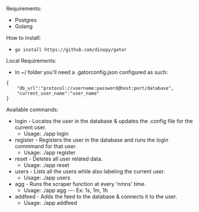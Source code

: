 Requirements:
- Postgres
- Golang

How to install:
- `go install https://github.com/dinopy/gator`

Local Requirements:
- In ~/ folder you'll need a .gatorconfig.json configured as such:

```
{
    "db_url":"protocol://username:password@host:port/database",
    "current_user_name":"user_name"
}
```

Available commands:
- login - Locates the user in the database & updates the .config file for the current user.
    - Usage: ./app login <name>
- register - Registers the user in the database and runs the login commmand for that user.
    - Usage: ./app register <name>
- reset - Deletes all user related data.
    - Usage: ./app reset
- users - Lists all the users while also labeling the current user.
    - Usage: ./app users
- agg - Runs the scraper function at every 'nmns' time.
    - Usage: ./app agg <time>  --- Ex: 1s, 1m, 1h
- addfeed - Adds the feed to the database & connects it to the user.
    - Usage: ./app addfeed <title> <url>
- feeds - Fetches all the feeds from the database and prints all of them.
    - Usage: ./app feeds
- follow - Takes a link and connect the feed with the user.
    - Usage: ./app follow <url>
- unfollow - Opposite of follow.
    - Usage: ./app unfollow <url>
- following - Lists all fedes that are followed by the current user.
    - Usage: ./app following
- browse - Lists a number of posts that are being followed by the user (through the feeds).
    - Usage: ./app browse <optional_number>

